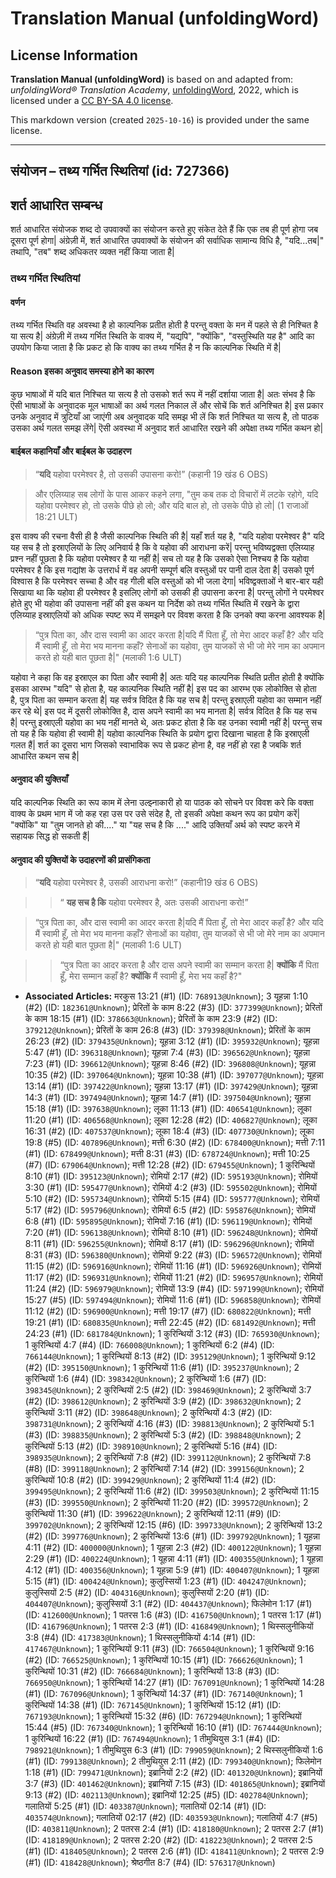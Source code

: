 # Translation Manual (unfoldingWord)

## License Information

**Translation Manual (unfoldingWord)** is based on and adapted from: _unfoldingWord® Translation Academy_, [unfoldingWord](https://unfoldingword.org/utw), 2022, which is licensed under a [CC BY-SA 4.0 license](https://creativecommons.org/licenses/by-sa/4.0/legalcode.en).

This markdown version (created `2025-10-16`) is provided under the same license.



--------------------------------

## संयोजन – तथ्य गर्भित स्थितियां (id: 727366)

शर्त आधारित सम्बन्ध
-------------------

शर्त आधारित संयोजक शब्द दो उपवाक्यों का संयोजन करते हुए संकेत देते हैं कि एक तब ही पूर्ण होगा जब दूसरा पूर्ण होगा\| अंग्रेज़ी में, शर्त आधारित उपवाक्यों के संयोजन की सर्वाधिक सामान्य विधि है, "यदि...तब\|" तथापि, "तब" शब्द अधिकतर व्यक्त नहीं किया जाता है\|

### तथ्य गर्भित स्थितियां

#### वर्णन

तथ्य गर्भित स्थिति वह अवस्था है हो काल्पनिक प्रतीत होती है परन्तु वक्ता के मन में पहले से ही निश्चित है या सत्य है\| अंग्रेज़ी में तथ्य गर्भित स्थिति के वाक्य में, "यद्यपि", "क्योंकि", "वस्तुस्थिति यह है" आदि का उपयोग किया जाता है कि प्रकट हो कि वाक्य का तथ्य गर्भित है न कि काल्पनिक स्थिति में है\|

#### Reason इसका अनुवाद समस्या होने का कारण

कुछ भाषाओं में यदि बात निश्चित या सत्य है तो उसको शर्त रूप में नहीं दर्शाया जाता है\| अतः संभव है कि ऎसी भाषाओं के अनुवादक मूल भाषाओं का अर्थ गलत निकाल लें और सोचें कि शर्त अनिश्चित है\| इस प्रकार उनके अनुवाद में त्रुटियाँ आ जाएंगी अब अनुवादक यदि समझ भी लें कि शर्त निश्चित या सत्य है, तो पाठक उसका अर्थ गलत समझ लेंगे\| ऎसी अवस्था में अनुवाद शर्त आधारित रखने की अपेक्षा तथ्य गर्भित कथन हो\|

#### बाईबल कहानियाँ और बाईबल के उदाहरण

> “**यदि** यहोवा परमेश्वर है, तो उसकी उपासना करो!” (कहानी 19 खंड 6 OBS)

> और एलिय्याह सब लोगों के पास आकर कहने लगा, "तुम कब तक दो विचारों में लटके रहोगे, यदि यहोवा परमेश्वर हो, तो उसके पीछे हो लो; और यदि बाल हो, तो उसके पीछे हो लो\| (1 राजाओं 18:21 ULT)

इस वाक्य की रचना वैसी ही है जैसी काल्पनिक स्थिति की है\| यहाँ शर्त यह है, "यदि यहोवा परमेश्वर है" यदि यह सच है तो इस्राएलियों के लिए अनिवार्य है कि वे यहोवा की आराधना करें\| परन्तु भविष्यद्वक्ता एलिय्याह प्रश्न नहीं पूछता है कि यहोवा परमेश्वर है या नहीं है\| सच तो यह है कि उसको ऐसा निश्चय है कि यहोवा परमेश्वर है कि इस गद्यांश के उत्तरार्ध में वह अपनी सम्पूर्ण बलि वस्तुओं पर पानी दाल देता है\| उसको पूर्ण विश्वास है कि परमेश्वर सच्चा है और वह गीली बलि वस्तुओं को भी जला देगा\| भविष्द्वक्ताओं ने बार\-बार यही सिखाया था कि यहोवा ही परमेश्वर है इसलिए लोगों को उसकी ही उपासना करना है\| परन्तु लोगों ने परमेश्वर होते हुए भी यहोवा की उपासना नहीं की इस कथन या निर्देश को तथ्य गर्भित स्थिति में रखने के द्वारा एलिय्याह इस्राएलियों को अधिक स्पष्ट रूप में समझने पर विवश करता है कि उनको क्या करना आवश्यक है\|

> “पुत्र पिता का, और दास स्वामी का आदर करता है\|यदि मैं पिता हूँ, तो मेरा आदर कहाँ है? और यदि मैं स्वामी हूँ, तो मेरा भय मानना कहाँ? सेनाओं का यहोवा, तुम याजकों से भी जो मेरे नाम का अपमान करते हो यही बात पूछता है\|" (मलाकी 1:6 ULT)

यहोवा ने कहा कि वह इस्राएल का पिता और स्वामी है\| अतः यदि यह काल्पनिक स्थिति प्रतीत होती है क्योंकि इसका आरम्भ "यदि" से होता है, यह काल्पनिक स्थिति नहीं है\| इस पद का आरम्भ एक लोकोक्ति से होता है, पुत्र पिता का सम्मान करता है\| यह सर्वत्र विदित है कि यह सच है\| परन्तु इस्राएली यहोवा का सम्मान नहीं कर रहे थे\| इस पद में दूसरी लोकोक्ति है, दास अपने स्वामी का भय मानता है\| सर्वत्र विदित है कि यह सच है\| परन्तु इस्राएली यहोवा का भय नहीं मानते थे, अतः प्रकट होता है कि वह उनका स्वामी नहीं है\| परन्तु सच तो यह है कि यहोवा ही स्वामी है\| यहोवा काल्पनिक स्थिति के प्रयोग द्वारा दिखाना चाहता है कि इस्राएली गलत हैं\| शर्त का दूसरा भाग जिसको स्वाभाविक रूप से प्रकट होना है, वह नहीं हो रहा है जबकि शर्त आधारित कथन सच है\|

#### अनुवाद की युक्तियाँ

यदि काल्पनिक स्थिति का रूप काम में लेना उल्झ्नाकारी हो या पाठक को सोचने पर विवश करे कि वक्ता वाक्य के प्रथम भाग में जो कह रहा उस पर उसे संदेह है, तो इसकी अपेक्षा कथन रूप का प्रयोग करें\| "क्योंकि" या "तुम जानते हो की...." या "यह सच है कि ...." आदि उक्तियाँ अर्थ को स्पष्ट करने में सहायक सिद्ध हो सकती हैं\|

#### अनुवाद की युक्तियों के उदाहरणों की प्रासंगिकता

> “**यदि** यहोवा परमेश्वर है, उसकी आराधना करो!” (कहानी19 खंड 6 OBS)

> > “ **यह सच है कि** यहोवा परमेश्वर है, अतः उसकी आराधना करो!”

> “पुत्र पिता का, और दास स्वामी का आदर करता है\|यदि मैं पिता हूँ, तो मेरा आदर कहाँ है? और यदि मैं स्वामी हूँ, तो मेरा भय मानना कहाँ? सेनाओं का यहोवा, तुम याजकों से भी जो मेरे नाम का अपमान करते हो यही बात पूछता है\|" (मलाकी 1:6 ULT)

> > “पुत्र पिता का आदर करता है और दास अपने स्वामी का सम्मान करता है\| **क्योंकि** मैं पिता हूँ, मेरा सम्मान कहाँ है? **क्योंकि** मैं स्वामी हूँ, मेरा भय कहाँ है?"

* **Associated Articles:** मरकुस 13:21 (#1) (ID: `768913@Unknown`); 3 यूहन्ना 1:10 (#2) (ID: `182361@Unknown`); प्रेरितों के काम 8:22 (#3) (ID: `377399@Unknown`); प्रेरितों के काम 18:15 (#1) (ID: `378663@Unknown`); प्रेरितों के काम 23:9 (#2) (ID: `379212@Unknown`); प्रेरितों के काम 26:8 (#3) (ID: `379398@Unknown`); प्रेरितों के काम 26:23 (#2) (ID: `379435@Unknown`); यूहन्ना 3:12 (#1) (ID: `395932@Unknown`); यूहन्ना 5:47 (#1) (ID: `396318@Unknown`); यूहन्ना 7:4 (#3) (ID: `396562@Unknown`); यूहन्ना 7:23 (#1) (ID: `396612@Unknown`); यूहन्ना 8:46 (#2) (ID: `396808@Unknown`); यूहन्ना 10:35 (#2) (ID: `397064@Unknown`); यूहन्ना 10:38 (#1) (ID: `397077@Unknown`); यूहन्ना 13:14 (#1) (ID: `397422@Unknown`); यूहन्ना 13:17 (#1) (ID: `397429@Unknown`); यूहन्ना 14:3 (#1) (ID: `397494@Unknown`); यूहन्ना 14:7 (#1) (ID: `397504@Unknown`); यूहन्ना 15:18 (#1) (ID: `397638@Unknown`); लूका 11:13 (#1) (ID: `406541@Unknown`); लूका 11:20 (#1) (ID: `406568@Unknown`); लूका 12:28 (#2) (ID: `406827@Unknown`); लूका 16:31 (#2) (ID: `407537@Unknown`); लूका 18:4 (#3) (ID: `407730@Unknown`); लूका 19:8 (#5) (ID: `407896@Unknown`); मत्ती 6:30 (#2) (ID: `678400@Unknown`); मत्ती 7:11 (#1) (ID: `678499@Unknown`); मत्ती 8:31 (#3) (ID: `678724@Unknown`); मत्ती 10:25 (#7) (ID: `679064@Unknown`); मत्ती 12:28 (#2) (ID: `679455@Unknown`); 1 कुरिन्थियों 8:10 (#1) (ID: `395123@Unknown`); रोमियों 2:17 (#2) (ID: `595193@Unknown`); रोमियों 3:30 (#1) (ID: `595477@Unknown`); रोमियों 4:2 (#3) (ID: `595502@Unknown`); रोमियों 5:10 (#2) (ID: `595734@Unknown`); रोमियों 5:15 (#4) (ID: `595777@Unknown`); रोमियों 5:17 (#2) (ID: `595796@Unknown`); रोमियों 6:5 (#2) (ID: `595876@Unknown`); रोमियों 6:8 (#1) (ID: `595895@Unknown`); रोमियों 7:16 (#1) (ID: `596119@Unknown`); रोमियों 7:20 (#1) (ID: `596138@Unknown`); रोमियों 8:10 (#1) (ID: `596248@Unknown`); रोमियों 8:11 (#1) (ID: `596255@Unknown`); रोमियों 8:17 (#1) (ID: `596296@Unknown`); रोमियों 8:31 (#3) (ID: `596380@Unknown`); रोमियों 9:22 (#3) (ID: `596572@Unknown`); रोमियों 11:15 (#2) (ID: `596916@Unknown`); रोमियों 11:16 (#1) (ID: `596926@Unknown`); रोमियों 11:17 (#2) (ID: `596931@Unknown`); रोमियों 11:21 (#2) (ID: `596957@Unknown`); रोमियों 11:24 (#2) (ID: `596979@Unknown`); रोमियों 13:9 (#4) (ID: `597199@Unknown`); रोमियों 15:27 (#5) (ID: `597494@Unknown`); रोमियों 11:6 (#1) (ID: `596858@Unknown`); रोमियों 11:12 (#2) (ID: `596900@Unknown`); मत्ती 19:17 (#7) (ID: `680822@Unknown`); मत्ती 19:21 (#1) (ID: `680835@Unknown`); मत्ती 22:45 (#2) (ID: `681492@Unknown`); मत्ती 24:23 (#1) (ID: `681784@Unknown`); 1 कुरिन्थियों 3:12 (#3) (ID: `765930@Unknown`); 1 कुरिन्थियों 4:7 (#4) (ID: `766008@Unknown`); 1 कुरिन्थियों 6:2 (#4) (ID: `766144@Unknown`); 1 कुरिन्थियों 8:13 (#2) (ID: `395129@Unknown`); 1 कुरिन्थियों 9:12 (#2) (ID: `395150@Unknown`); 1 कुरिन्थियों 11:6 (#1) (ID: `395237@Unknown`); 2 कुरिन्थियों 1:6 (#4) (ID: `398342@Unknown`); 2 कुरिन्थियों 1:6 (#7) (ID: `398345@Unknown`); 2 कुरिन्थियों 2:5 (#2) (ID: `398469@Unknown`); 2 कुरिन्थियों 3:7 (#2) (ID: `398612@Unknown`); 2 कुरिन्थियों 3:9 (#2) (ID: `398632@Unknown`); 2 कुरिन्थियों 3:11 (#2) (ID: `398648@Unknown`); 2 कुरिन्थियों 4:3 (#2) (ID: `398731@Unknown`); 2 कुरिन्थियों 4:16 (#3) (ID: `398813@Unknown`); 2 कुरिन्थियों 5:1 (#3) (ID: `398835@Unknown`); 2 कुरिन्थियों 5:3 (#2) (ID: `398848@Unknown`); 2 कुरिन्थियों 5:13 (#2) (ID: `398910@Unknown`); 2 कुरिन्थियों 5:16 (#4) (ID: `398935@Unknown`); 2 कुरिन्थियों 7:8 (#2) (ID: `399112@Unknown`); 2 कुरिन्थियों 7:8 (#8) (ID: `399118@Unknown`); 2 कुरिन्थियों 7:14 (#2) (ID: `399156@Unknown`); 2 कुरिन्थियों 10:8 (#2) (ID: `399429@Unknown`); 2 कुरिन्थियों 11:4 (#2) (ID: `399495@Unknown`); 2 कुरिन्थियों 11:6 (#2) (ID: `399503@Unknown`); 2 कुरिन्थियों 11:15 (#3) (ID: `399550@Unknown`); 2 कुरिन्थियों 11:20 (#2) (ID: `399572@Unknown`); 2 कुरिन्थियों 11:30 (#1) (ID: `399622@Unknown`); 2 कुरिन्थियों 12:11 (#9) (ID: `399702@Unknown`); 2 कुरिन्थियों 12:15 (#6) (ID: `399733@Unknown`); 2 कुरिन्थियों 13:2 (#2) (ID: `399776@Unknown`); 2 कुरिन्थियों 13:6 (#1) (ID: `399792@Unknown`); 1 यूहन्ना 4:11 (#2) (ID: `400000@Unknown`); 1 यूहन्ना 2:3 (#2) (ID: `400122@Unknown`); 1 यूहन्ना 2:29 (#1) (ID: `400224@Unknown`); 1 यूहन्ना 4:11 (#1) (ID: `400355@Unknown`); 1 यूहन्ना 4:12 (#1) (ID: `400356@Unknown`); 1 यूहन्ना 5:9 (#1) (ID: `400407@Unknown`); 1 यूहन्ना 5:15 (#1) (ID: `400424@Unknown`); कुलुस्सियों 1:23 (#1) (ID: `404247@Unknown`); कुलुस्सियों 2:5 (#2) (ID: `404316@Unknown`); कुलुस्सियों 2:20 (#1) (ID: `404407@Unknown`); कुलुस्सियों 3:1 (#2) (ID: `404437@Unknown`); फिलेमोन 1:17 (#1) (ID: `412600@Unknown`); 1 पतरस 1:6 (#3) (ID: `416750@Unknown`); 1 पतरस 1:17 (#1) (ID: `416796@Unknown`); 1 पतरस 2:3 (#1) (ID: `416849@Unknown`); 1 थिस्सलुनीकियों 3:8 (#4) (ID: `417383@Unknown`); 1 थिस्सलुनीकियों 4:14 (#1) (ID: `417467@Unknown`); 1 कुरिन्थियों 9:11 (#3) (ID: `766504@Unknown`); 1 कुरिन्थियों 9:16 (#2) (ID: `766525@Unknown`); 1 कुरिन्थियों 10:15 (#1) (ID: `766626@Unknown`); 1 कुरिन्थियों 10:31 (#2) (ID: `766684@Unknown`); 1 कुरिन्थियों 13:8 (#3) (ID: `766950@Unknown`); 1 कुरिन्थियों 14:27 (#1) (ID: `767091@Unknown`); 1 कुरिन्थियों 14:28 (#1) (ID: `767096@Unknown`); 1 कुरिन्थियों 14:37 (#1) (ID: `767140@Unknown`); 1 कुरिन्थियों 14:38 (#1) (ID: `767145@Unknown`); 1 कुरिन्थियों 15:12 (#1) (ID: `767193@Unknown`); 1 कुरिन्थियों 15:32 (#6) (ID: `767294@Unknown`); 1 कुरिन्थियों 15:44 (#5) (ID: `767340@Unknown`); 1 कुरिन्थियों 16:10 (#1) (ID: `767444@Unknown`); 1 कुरिन्थियों 16:22 (#1) (ID: `767494@Unknown`); 1 तीमुथियुस 3:1 (#4) (ID: `798921@Unknown`); 1 तीमुथियुस 6:3 (#1) (ID: `799059@Unknown`); 2 थिस्सलुनीकियों 1:6 (#1) (ID: `799138@Unknown`); 2 तीमुथियुस 2:11 (#2) (ID: `799340@Unknown`); फिलेमोन 1:18 (#1) (ID: `799471@Unknown`); इब्रानियों 2:2 (#2) (ID: `401320@Unknown`); इब्रानियों 3:7 (#3) (ID: `401462@Unknown`); इब्रानियों 7:15 (#3) (ID: `401865@Unknown`); इब्रानियों 9:13 (#2) (ID: `402113@Unknown`); इब्रानियों 12:25 (#5) (ID: `402784@Unknown`); गलातियों 5:25 (#1) (ID: `403387@Unknown`); गलातियों 02:14 (#1) (ID: `403574@Unknown`); गलातियों 02:17 (#2) (ID: `403593@Unknown`); गलातियों 4:7 (#5) (ID: `403811@Unknown`); 2 पतरस 2:4 (#1) (ID: `418180@Unknown`); 2 पतरस 2:7 (#1) (ID: `418189@Unknown`); 2 पतरस 2:20 (#2) (ID: `418223@Unknown`); 2 पतरस 2:5 (#1) (ID: `418405@Unknown`); 2 पतरस 2:6 (#1) (ID: `418411@Unknown`); 2 पतरस 2:9 (#1) (ID: `418428@Unknown`); श्रेष्ठगीत 8:7 (#4) (ID: `576317@Unknown`)

